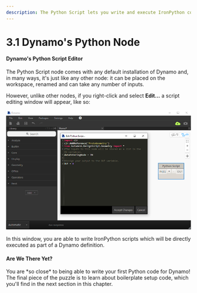 ```yaml
---
description: The Python Script lets you write and execute IronPython code in Dynamo
---
```


# 3.1 Dynamo's Python Node

#### Dynamo's Python Script Editor

The Python Script node comes with any default installation of Dynamo and, in many ways, it's just like any other node: it can be placed on the workspace, renamed and can take any number of inputs.

However, unlike other nodes, if you right-click and select **Edit...** a script editing window will appear, like so:

![By default, Dynamo will fill the editor with the above code](../.gitbook/assets/pythonscripteditor.jpg)

In this window, you are able to write IronPython scripts which will be directly executed as part of a Dynamo definition. 

#### Are We There Yet?

You are \*so close\* to being able to write your first Python code for Dynamo!   
The final piece of the puzzle is to learn about boilerplate setup code, which you'll find in the next section in this chapter.

